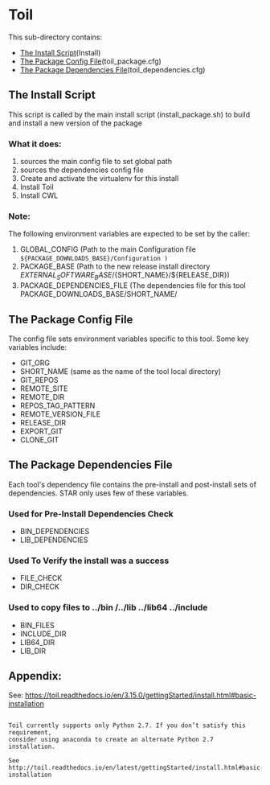 # Toil

This sub-directory contains:
 - [The Install Script](#the-install-script)(Install)
 - [The Package Config File](#the-package-config-file)(toil_package.cfg)
 - [The Package Dependencies File](#the-package-dependencies-file)(toil_dependencies.cfg)

## The Install Script
 This script is called by the main install script 
(install_package.sh)  to build and install  a new version of the package 

### What it does:
  1) sources the main config file to set global path
  2) sources the dependencies config file
  3) Create and activate the virtualenv for this install
  4) Install Toil
  5) Install CWL 

### Note:
The following environment variables are expected to be set by the caller:

 1) GLOBAL_CONFIG  (Path to the main Configuration file
    ``` ${PACKAGE_DOWNLOADS_BASE}/Configuration ) ```
 2) PACKAGE_BASE   (Path to the new release install directory  ${EXTERNAL_SOFTWARE_BASE}/${SHORT_NAME}/${RELEASE_DIR})
 3) PACKAGE_DEPENDENCIES_FILE (The dependencies file for this tool  PACKAGE_DOWNLOADS_BASE/SHORT_NAME/


## The Package Config File 
The config file sets environment variables specific to this tool.
Some key variables include:

  - GIT_ORG
  - SHORT_NAME  (same as the name of the tool local directory)
  - GIT_REPOS
  - REMOTE_SITE
  - REMOTE_DIR
  - REPOS_TAG_PATTERN
  - REMOTE_VERSION_FILE
  - RELEASE_DIR
  - EXPORT_GIT
  - CLONE_GIT
  
## The Package Dependencies File
Each tool's dependency file contains the pre-install and post-install sets of dependencies.
STAR only uses few of these variables.

### Used for Pre-Install Dependencies Check
  - BIN_DEPENDENCIES
  - LIB_DEPENDENCIES

### Used To Verify the install was a success
  - FILE_CHECK
  - DIR_CHECK

### Used to copy files to ../bin /../lib ../lib64 ../include 
  - BIN_FILES
  - INCLUDE_DIR
  - LIB64_DIR
  - LIB_DIR
  
## Appendix:
See: https://toil.readthedocs.io/en/3.15.0/gettingStarted/install.html#basic-installation
```

Toil currently supports only Python 2.7. If you don’t satisfy this requirement, 
consider using anaconda to create an alternate Python 2.7 installation.

See http://toil.readthedocs.io/en/latest/gettingStarted/install.html#basic-installation
